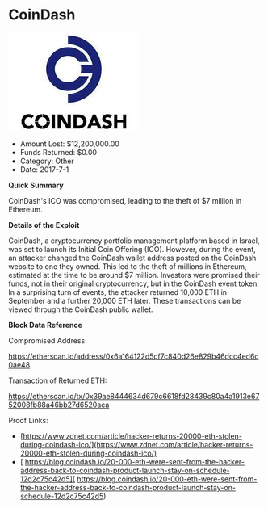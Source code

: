 # CoinDash
![CoinDash](/rektimages/CoinDash.png)
- Amount Lost: $12,200,000.00
- Funds Returned: $0.00
- Category: Other
- Date: 2017-7-1

**Quick Summary**

CoinDash's ICO was compromised, leading to the theft of $7 million in Ethereum.

  


 **Details of the Exploit**

CoinDash, a cryptocurrency portfolio management platform based in Israel, was set to launch its Initial Coin Offering (ICO). However, during the event, an attacker changed the CoinDash wallet address posted on the CoinDash website to one they owned. This led to the theft of millions in Ethereum, estimated at the time to be around $7 million. Investors were promised their funds, not in their original cryptocurrency, but in the CoinDash event token. In a surprising turn of events, the attacker returned 10,000 ETH in September and a further 20,000 ETH later. These transactions can be viewed through the CoinDash public wallet.

  


 **Block Data Reference**

Compromised Address:

https://etherscan.io/address/0x6a164122d5cf7c840d26e829b46dcc4ed6c0ae48

  


Transaction of Returned ETH:

https://etherscan.io/tx/0x39ae8444634d679c6618fd28439c80a4a1913e6752008fb88a46bb27d6520aea


Proof Links:
- [https://www.zdnet.com/article/hacker-returns-20000-eth-stolen-during-coindash-ico/](https://www.zdnet.com/article/hacker-returns-20000-eth-stolen-during-coindash-ico/)
- [ https://blog.coindash.io/20-000-eth-were-sent-from-the-hacker-address-back-to-coindash-product-launch-stay-on-schedule-12d2c75c42d5]( https://blog.coindash.io/20-000-eth-were-sent-from-the-hacker-address-back-to-coindash-product-launch-stay-on-schedule-12d2c75c42d5)


